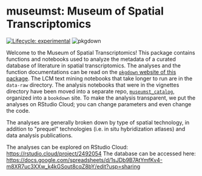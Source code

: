 # museumst: Museum of Spatial Transcriptomics

<!-- badges: start -->
[![Lifecycle: experimental](https://img.shields.io/badge/lifecycle-experimental-orange.svg)](https://www.tidyverse.org/lifecycle/#experimental)
![pkgdown](https://github.com/pachterlab/museumst/workflows/pkgdown/badge.svg)
<!-- badges: end -->

Welcome to the Museum of Spatial Transcriptomics! This package contains functions and notebooks used to analyze the metadata of a curated database of literature in spatial transcriptomics. The analyses and the function documentations can be read on the [`pkgdown` website of this package](https://pachterlab.github.io/museumst/). The LCM text mining notebooks that take longer to run are in the `data-raw` directory. The analysis notebooks that were in the vignettes directory have been moved into a separate repo, [`museumst_catalog`](https://pachterlab.github.io/LP_2021/), organized into a `bookdown` site. To make the analysis transparent, we put the analyses on RStudio Cloud; you can change parameters and even change the code. 

The analyses are generally broken down by type of spatial technology, in addition to "prequel" technologies (i.e. in situ hybridization atlases) and data analysis publications.

The analyses can be explored on RStudio Cloud: https://rstudio.cloud/project/2492054
The database can be accessed here: https://docs.google.com/spreadsheets/d/1sJDb9B7AtYmfKv4-m8XR7uc3XXw_k4kGSout8cqZ8bY/edit?usp=sharing

